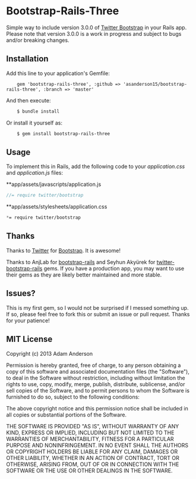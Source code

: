 # Bootstrap-Rails-Three

Simple way to include version 3.0.0 of [Twitter Bootstrap](http://twitter.github.io/bootstrap) in your Rails app. Please note that version 3.0.0 is a work in progress and subject to bugs and/or breaking changes.

## Installation

Add this line to your application's Gemfile:

```rails
    gem 'bootstrap-rails-three', :github => 'asanderson15/bootstrap-rails-three', :branch => 'master'
```

And then execute:

```bash
    $ bundle install
```

Or install it yourself as:

```bash
    $ gem install bootstrap-rails-three
```

## Usage

To implement this in Rails, add the following code to your *application.css* and *application.js* files:

**app/assets/javascripts/application.js

```javascript
//= require twitter/bootstrap
```

**app/assets/stylesheets/application.css

```css
*= require twitter/bootstrap
```

## Thanks

Thanks to [Twitter](http://twitter.com) for [Bootstrap](http://twitter.github.io/bootstrap). It is awesome!

Thanks to AnjLab for [bootstrap-rails](http://github.com/anjlab/bootstrap-rails/) and Seyhun Akyürek for [twitter-bootstrap-rails](https://github.com/seyhunak/twitter-bootstrap-rails) gems. If you have a production app, you may want to use their gems as they are likely better maintained and more stable. 


## Issues?

This is my first gem, so I would not be surprised if I messed something up. If so, please feel free to fork this or submit an issue or pull request. Thanks for your patience!


## MIT License

Copyright (c) 2013 Adam Anderson

Permission is hereby granted, free of charge, to any person obtaining a copy
of this software and associated documentation files (the "Software"), to deal
in the Software without restriction, including without limitation the rights
to use, copy, modify, merge, publish, distribute, sublicense, and/or sell
copies of the Software, and to permit persons to whom the Software is
furnished to do so, subject to the following conditions:

The above copyright notice and this permission notice shall be included in
all copies or substantial portions of the Software.

THE SOFTWARE IS PROVIDED "AS IS", WITHOUT WARRANTY OF ANY KIND, EXPRESS OR
IMPLIED, INCLUDING BUT NOT LIMITED TO THE WARRANTIES OF MERCHANTABILITY,
FITNESS FOR A PARTICULAR PURPOSE AND NONINFRINGEMENT. IN NO EVENT SHALL THE
AUTHORS OR COPYRIGHT HOLDERS BE LIABLE FOR ANY CLAIM, DAMAGES OR OTHER
LIABILITY, WHETHER IN AN ACTION OF CONTRACT, TORT OR OTHERWISE, ARISING FROM,
OUT OF OR IN CONNECTION WITH THE SOFTWARE OR THE USE OR OTHER DEALINGS IN
THE SOFTWARE.
